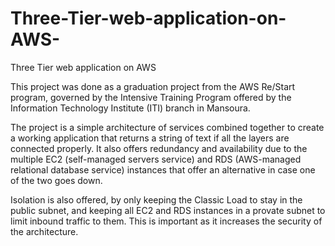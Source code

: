 # Three-Tier-web-application-on-AWS-
Three Tier web application on AWS 

This project was done as a graduation project from the AWS Re/Start program, governed by the Intensive Training Program offered by the Information Technology Institute (ITI) branch in Mansoura.

The project is a simple architecture of services combined together to create a working application that returns a string of text if all the layers are connected properly.
It also offers redundancy and availability due to the multiple EC2 (self-managed servers service) and RDS (AWS-managed relational database service) instances that offer an alternative in case one of the two goes down.

Isolation is also offered, by only keeping the Classic Load  to stay in the public subnet, and keeping all EC2 and RDS instances in a provate subnet to limit inbound traffic to them. This is important as it increases the security of the architecture.

